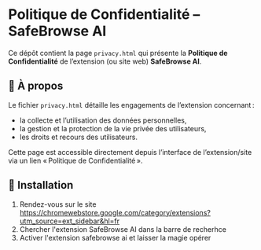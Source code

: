 # Politique de Confidentialité – SafeBrowse AI

Ce dépôt contient la page `privacy.html` qui présente la **Politique de Confidentialité** de l’extension (ou site web) **SafeBrowse AI**.

## 📄 À propos

Le fichier `privacy.html` détaille les engagements de l’extension concernant :
- la collecte et l’utilisation des données personnelles,
- la gestion et la protection de la vie privée des utilisateurs,
- les droits et recours des utilisateurs.

Cette page est accessible directement depuis l’interface de l’extension/site via un lien « Politique de Confidentialité ».

## 🚀 Installation

1. Rendez-vous sur le site https://chromewebstore.google.com/category/extensions?utm_source=ext_sidebar&hl=fr
2. Chercher l'extension SafeBrowse AI dans la barre de recherhce
3. Activer l'extension safebrowse ai et laisser la magie opérer
